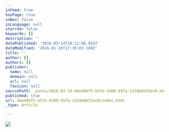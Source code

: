 ```yaml
---
inFeed: true
hasPage: true
inNav: false
inLanguage: null
starred: false
keywords: []
description: ''
datePublished: '2016-03-14T18:12:06.925Z'
dateModified: '2016-01-18T17:39:03.188Z'
title: ''
author: []
authors: []
publisher:
  name: null
  domain: null
  url: null
  favicon: null
sourcePath: _posts/2016-03-14-4be48bf5-b57e-4308-95fa-1d19b6b33ac0.md
published: true
url: 4be48bf5-b57e-4308-95fa-1d19b6b33ac0/index.html
_type: Article

---
```

![](https://the-grid-user-content.s3-us-west-2.amazonaws.com/3a53eb78-9f37-46d1-9e0b-481993b7a77f.jpg)